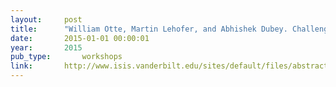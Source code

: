 ```yaml
---
layout:     post
title:      "William Otte, Martin Lehofer, and Abhishek Dubey. Challenges for application platforms for integrated cyber physical systems. Workshop on Big Data Analytics in CPS: Enabling the Move from IoT to Real-Time Control, apr 2015."
date:       2015-01-01 00:00:01
year:       2015
pub_type:       workshops
link:       http://www.isis.vanderbilt.edu/sites/default/files/abstract.pdf
---
```

